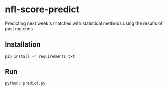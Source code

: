 # nfl-score-predict

Predicting next week's matches with statistical methods using the results of past matches

## Installation

```
pip install -r requirements.txt
```


## Run

```
python3 predict.py
```
